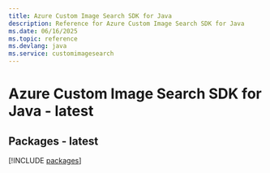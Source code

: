 ```yaml
---
title: Azure Custom Image Search SDK for Java
description: Reference for Azure Custom Image Search SDK for Java
ms.date: 06/16/2025
ms.topic: reference
ms.devlang: java
ms.service: customimagesearch
---
```

# Azure Custom Image Search SDK for Java - latest
## Packages - latest
[!INCLUDE [packages](custom-image-search-index.md)]